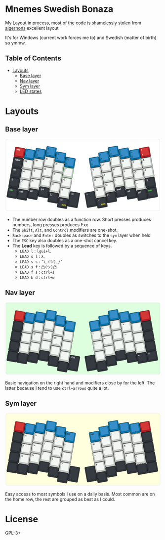 <!-- -*- mode: markdown; fill-column: 8192 -*- -->

Mnemes Swedish Bonaza
=======================

My Layout in process, most of the code is shamelessly stolen from [algernons][algernon] excellent layout

 [algernon]: https://github.com/algernon/ergodox-layout

It's for Windows (current work forces me to) and Swedish (matter of birth) so ymmw.

## Table of Contents

* [Layouts](#layouts)
    - [Base layer](#base-layer)
    - [Nav layer](#nav-layer)
    - [Sym layer](#sym-layer)
    - [LED states](#led-states)

# Layouts

## Base layer

![Base layer](img/base.png)


* The number row doubles as a function row. Short presses produces numbers, long presses produces Fxx
* The `Shift`, `Alt`, and `Control` modifiers are one-shot.
* `Backspace` and `Enter` doubles as switches to the `sym` layer when held
* The `ESC` key also doubles as a one-shot cancel key.
* The **Lead** key is followed by a sequence of keys.
    - `LEAD l`   : `lgui+l`.
    - `LEAD s l` : `λ`.
    - `LEAD s s` : `¯\_(ツ)_/¯`
    - `LEAD s f` : `凸(ツ)凸`
    - `LEAD f s` : `ctrl+s`
    - `LEAD b d` : `ctrl+w`


## Nav layer

![Nav layer](img/fun.png)

Basic navigation on the right hand and modifiers close
by for the left. The latter because I tend to use `ctrl+arrows` quite a lot.

## Sym layer

![Sym layer](img/sym.png)

Easy access to most symbols I use on a daily basis. Most common are on the home row, the rest are grouped as best as I could.

# License
  GPL-3+
